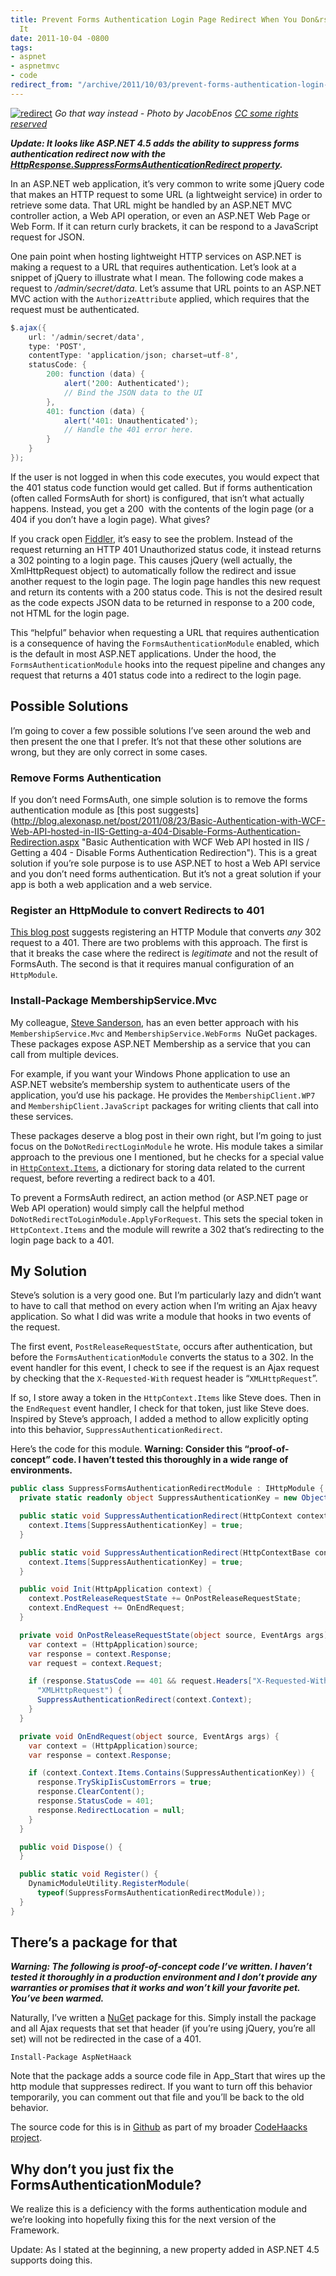 ```yaml
---
title: Prevent Forms Authentication Login Page Redirect When You Don&rsquo;t Want
  It
date: 2011-10-04 -0800
tags:
- aspnet
- aspnetmvc
- code
redirect_from: "/archive/2011/10/03/prevent-forms-authentication-login-page-redirect-when-you-donrsquot-want.aspx/"
---
```


[![redirect](https://haacked.com/images/haacked_com/WindowsLiveWriter/Prevent-Forms-Authentication-Login-Page-_C968/redirect_3.jpg "redirect")](http://www.flickr.com/photos/notjake13/2574028447/ "Construction signs in NY")
*Go that way instead - Photo by JacobEnos [CC some rights
reserved](http://creativecommons.org/licenses/by/2.0/deed.en "Creative Commons by Attribution")*

***Update: It looks like ASP.NET 4.5 adds the ability to suppress forms
authentication redirect now with the
[HttpResponse.SuppressFormsAuthenticationRedirect
property](http://msdn.microsoft.com/en-us/library/system.web.httpresponse.suppressformsauthenticationredirect.aspx "Suppress Forms Auth Property").***

In an ASP.NET web application, it’s very common to write some jQuery
code that makes an HTTP request to some URL (a lightweight service) in
order to retrieve some data. That URL might be handled by an ASP.NET MVC
controller action, a Web API operation, or even an ASP.NET Web Page or
Web Form. If it can return curly brackets, it can be respond to a
JavaScript request for JSON.

One pain point when hosting lightweight HTTP services on ASP.NET is
making a request to a URL that requires authentication. Let’s look at a
snippet of jQuery to illustrate what I mean. The following code makes a
request to */admin/secret/data*. Let’s assume that URL points to an
ASP.NET MVC action with the `AuthorizeAttribute` applied, which requires
that the request must be authenticated.

```csharp
$.ajax({
    url: '/admin/secret/data',
    type: 'POST',
    contentType: 'application/json; charset=utf-8',
    statusCode: {
        200: function (data) {
            alert('200: Authenticated');
            // Bind the JSON data to the UI
        },
        401: function (data) {
            alert('401: Unauthenticated');
            // Handle the 401 error here.
        }
    }
});
```

If the user is not logged in when this code executes, you would expect
that the 401 status code function would get called. But if forms
authentication (often called FormsAuth for short) is configured, that
isn’t what actually happens. Instead, you get a 200  with the contents
of the login page (or a 404 if you don’t have a login page). What gives?

If you crack open
[Fiddler](http://www.fiddler2.com/fiddler2/ "Fiddler"), it’s easy to see
the problem. Instead of the request returning an HTTP 401 Unauthorized
status code, it instead returns a 302 pointing to a login page. This
causes jQuery (well actually, the XmlHttpRequest object) to
automatically follow the redirect and issue another request to the login
page. The login page handles this new request and return its contents
with a 200 status code. This is not the desired result as the code
expects JSON data to be returned in response to a 200 code, not HTML for
the login page.

This “helpful” behavior when requesting a URL that requires
authentication is a consequence of having the
`FormsAuthenticationModule` enabled, which is the default in most
ASP.NET applications. Under the hood, the `FormsAuthenticationModule`
hooks into the request pipeline and changes any request that returns a
401 status code into a redirect to the login page.

Possible Solutions
------------------

I’m going to cover a few possible solutions I’ve seen around the web and
then present the one that I prefer. It’s not that these other solutions
are wrong, but they are only correct in some cases.

### Remove Forms Authentication

If you don’t need FormsAuth, one simple solution is to remove the forms
authentication module as [this post
suggests](http://blog.alexonasp.net/post/2011/08/23/Basic-Authentication-with-WCF-Web-API-hosted-in-IIS-Getting-a-404-Disable-Forms-Authentication-Redirection.aspx "Basic Authentication with WCF Web API hosted in IIS / Getting a 404 - Disable Forms Authentication Redirection\").
This is a great solution if you’re sole purpose is to use ASP.NET to
host a Web API service and you don’t need forms authentication. But it’s
not a great solution if your app is both a web application and a web
service.

### Register an HttpModule to convert Redirects to 401

[This blog
post](http://amilagm.com/2010/11/prevent-forms-auth-from-redirecting-to-login-page-in-restful-wcf/ "Prevent forms auth from redirecting to login page in RESTFul WCF")
suggests registering an HTTP Module that converts *any* 302 request to a
401. There are two problems with this approach. The first is that it
breaks the case where the redirect is *legitimate* and not the result of
FormsAuth. The second is that it requires manual configuration of an
`HttpModule`.

### Install-Package MembershipService.Mvc

My colleague, [Steve
Sanderson](http://blog.stevensanderson.com/ "Steve Sanderson's Blog"),
has an even better approach with his `MembershipService.Mvc` and
`MembershipService.WebForms `NuGet packages. These packages expose
ASP.NET Membership as a service that you can call from multiple devices.

For example, if you want your Windows Phone application to use an
ASP.NET website’s membership system to authenticate users of the
application, you’d use his package. He provides the
`MembershipClient.WP7` and `MembershipClient.JavaScript` packages for
writing clients that call into these services.

These packages deserve a blog post in their own right, but I’m going to
just focus on the `DoNotRedirectLoginModule` he wrote. His module takes
a similar approach to the previous one I mentioned, but he checks for a
special value in
[`HttpContext.Items`](http://msdn.microsoft.com/en-us/library/system.web.httpcontext.items.aspx "HttpContext.Items on MSDN"),
a dictionary for storing data related to the current request, before
reverting a redirect back to a 401.

To prevent a FormsAuth redirect, an action method (or ASP.NET page or
Web API operation) would simply call the helpful method
`DoNotRedirectToLoginModule.ApplyForRequest`. This sets the special
token in `HttpContext.Items` and the module will rewrite a 302 that’s
redirecting to the login page back to a 401.

My Solution
-----------

Steve’s solution is a very good one. But I’m particularly lazy and
didn’t want to have to call that method on every action when I’m writing
an Ajax heavy application. So what I did was write a module that hooks
in two events of the request.

The first event, `PostReleaseRequestState`, occurs after authentication,
but before the `FormsAuthenticationModule` converts the status to a 302.
In the event handler for this event, I check to see if the request is an
Ajax request by checking that the `X-Requested-With` request header is
“`XMLHttpRequest`”.

If so, I store away a token in the `HttpContext.Items` like Steve does.
Then in the `EndRequest` event handler, I check for that token, just
like Steve does. Inspired by Steve’s approach, I added a method to allow
explicitly opting into this behavior, `SuppressAuthenticationRedirect`.

Here’s the code for this module. **Warning: Consider this
“proof-of-concept” code. I haven’t tested this thoroughly in a wide
range of environments.**

```csharp
public class SuppressFormsAuthenticationRedirectModule : IHttpModule {
  private static readonly object SuppressAuthenticationKey = new Object();

  public static void SuppressAuthenticationRedirect(HttpContext context) {
    context.Items[SuppressAuthenticationKey] = true;
  }

  public static void SuppressAuthenticationRedirect(HttpContextBase context) {
    context.Items[SuppressAuthenticationKey] = true;
  }

  public void Init(HttpApplication context) {
    context.PostReleaseRequestState += OnPostReleaseRequestState;
    context.EndRequest += OnEndRequest;
  }

  private void OnPostReleaseRequestState(object source, EventArgs args) {
    var context = (HttpApplication)source;
    var response = context.Response;
    var request = context.Request;

    if (response.StatusCode == 401 && request.Headers["X-Requested-With"] == 
      "XMLHttpRequest") {
      SuppressAuthenticationRedirect(context.Context);
    }
  }

  private void OnEndRequest(object source, EventArgs args) {
    var context = (HttpApplication)source;
    var response = context.Response;

    if (context.Context.Items.Contains(SuppressAuthenticationKey)) {
      response.TrySkipIisCustomErrors = true;
      response.ClearContent();
      response.StatusCode = 401;
      response.RedirectLocation = null;
    }
  }

  public void Dispose() {
  }

  public static void Register() {
    DynamicModuleUtility.RegisterModule(
      typeof(SuppressFormsAuthenticationRedirectModule));
  }
}
```

There’s a package for that
--------------------------

***Warning: The following is proof-of-concept code I’ve written. I
haven’t tested it thoroughly in a production environment and I don’t
provide any warranties or promises that it works and won’t kill your
favorite pet. You’ve been warmed.***

Naturally, I’ve written a [NuGet](http://nuget.org/ "NuGet") package for
this. Simply install the package and all Ajax requests that set that
header (if you’re using jQuery, you’re all set) will not be redirected
in the case of a 401.

`Install-Package AspNetHaack`

Note that the package adds a source code file in App\_Start that wires
up the http module that suppresses redirect. If you want to turn off
this behavior temporarily, you can comment out that file and you’ll be
back to the old behavior.

The source code for this is in [Github](http://github.com/ "Github") as
part of my broader [CodeHaacks
project](https://github.com/Haacked/CodeHaacks "CodeHaacks on Github").

Why don’t you just fix the FormsAuthenticationModule?
-----------------------------------------------------

We realize this is a deficiency with the forms authentication module and
we’re looking into hopefully fixing this for the next version of the
Framework.

Update: As I stated at the beginning, a new property added in ASP.NET
4.5 supports doing this.

